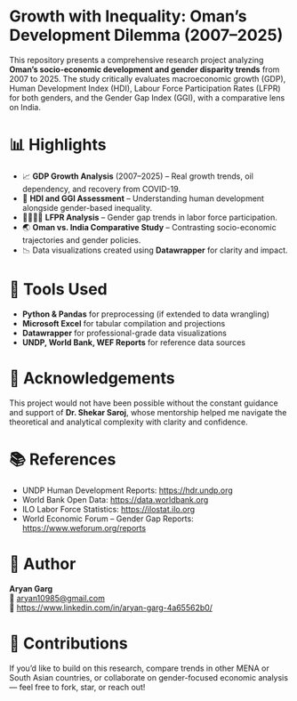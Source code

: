 # Growth with Inequality: Oman’s Development Dilemma (2007–2025)

This repository presents a comprehensive research project analyzing **Oman’s socio-economic development and gender disparity trends** from 2007 to 2025. The study critically evaluates macroeconomic growth (GDP), Human Development Index (HDI), Labour Force Participation Rates (LFPR) for both genders, and the Gender Gap Index (GGI), with a comparative lens on India.

# 📊 Highlights

- 📈 **GDP Growth Analysis** (2007–2025) – Real growth trends, oil dependency, and recovery from COVID-19.
- 🧠 **HDI and GGI Assessment** – Understanding human development alongside gender-based inequality.
- 👩‍💼👨‍💼 **LFPR Analysis** – Gender gap trends in labor force participation.
- 🌏 **Oman vs. India Comparative Study** – Contrasting socio-economic trajectories and gender policies.
- 📉 Data visualizations created using **Datawrapper** for clarity and impact.

# 🔧 Tools Used

- **Python & Pandas** for preprocessing (if extended to data wrangling)
- **Microsoft Excel** for tabular compilation and projections
- **Datawrapper** for professional-grade data visualizations
- **UNDP, World Bank, WEF Reports** for reference data sources

# 🤝 Acknowledgements

This project would not have been possible without the constant guidance and support of **Dr. Shekar Saroj**, whose mentorship helped me navigate the theoretical and analytical complexity with clarity and confidence.

# 📚 References

- UNDP Human Development Reports: https://hdr.undp.org
- World Bank Open Data: https://data.worldbank.org
- ILO Labor Force Statistics: https://ilostat.ilo.org
- World Economic Forum – Gender Gap Reports: https://www.weforum.org/reports

# 📌 Author

**Aryan Garg**  
📧 aryan10985@gmail.com  
🔗 https://www.linkedin.com/in/aryan-garg-4a65562b0/


# 🙌 Contributions

If you’d like to build on this research, compare trends in other MENA or South Asian countries, or collaborate on gender-focused economic analysis — feel free to fork, star, or reach out!

